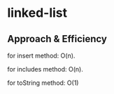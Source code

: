 # linked-list


## Approach & Efficiency

for insert method: O(n).

for includes method: O(n).

for toString method: O(1)